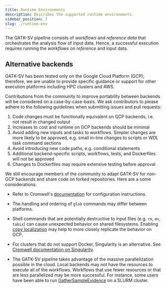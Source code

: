 ```yaml
---
title: Runtime Environments
description: Describes the supported runtime environments.
sidebar_position: 7
slug: ./runtime-env
---
```


The GATK-SV pipeline consists of _workflows_ and _reference data_ that
orchestrates the analysis flow of input data. Hence, a successful
execution requires running the _workflows_ on _reference_ and input data.

## Alternative backends

GATK-SV has been tested only on the Google Cloud Platform (GCP); 
therefore, we are unable to provide specific guidance or support 
for other execution platforms including HPC clusters and AWS. 

Contributions from the community to improve portability between backends 
will be considered on a case-by-case-basis. We ask contributors to 
please adhere to the following guidelines when submitting issues and pull requests:

1. Code changes must be functionally equivalent on GCP backends, i.e. not result in changed output
2. Increases to cost and runtime on GCP backends should be minimal
3. Avoid adding new inputs and tasks to workflows. Simpler changes 
   are more likely to be approved, e.g. small in-line changes to scripts or WDL task command sections
4. Avoid introducing new code paths, e.g. conditional statements
5. Additional backend-specific scripts, workflows, tests, and Dockerfiles will not be approved
6. Changes to Dockerfiles may require extensive testing before approval

We still encourage members of the community to adapt GATK-SV for non-GCP backends 
and share code on forked repositories. Here are a some considerations:

- Refer to Cromwell's [documentation](https://cromwell.readthedocs.io/en/stable/backends/Backends/) 
  for configuration instructions.

- The handling and ordering of `glob` commands may differ between platforms.

- Shell commands that are potentially destructive to input files 
  (e.g. `rm`, `mv`, `tabix`) can cause unexpected behavior on shared filesystems. 
  Enabling [copy localization](https://cromwell.readthedocs.io/en/stable/Configuring/#local-filesystem-options) 
  may help to more closely replicate the behavior on GCP.

- For clusters that do not support Docker, Singularity is an alternative. 
  See [Cromwell documentation on Singularity](https://cromwell.readthedocs.io/en/stable/tutorials/Containers/#singularity).


- The GATK-SV pipeline takes advantage of the massive parallelization possible in the cloud. 
  Local backends may not have the resources to execute all of the workflows. 
  Workflows that use fewer resources or that are less parallelized may be more successful. 
  For instance, some users have been able to run [GatherSampleEvidence](#gather-sample-evidence) on a SLURM cluster.
